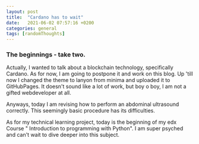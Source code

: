 ```yaml
---
layout: post
title:  "Cardano has to wait"
date:   2021-06-02 07:57:16 +0200
categories: general
tags: [randomThoughts]
---
```


### The beginnings - take two.

Actually, I wanted to talk about a blockchain technology,  specifically Cardano. As for now, I am going to postpone it and work on this blog. Up 'till now I changed the theme to lanyon from minima and uploaded it to GitHubPages. It doesn't sound like a lot of work, but boy o boy, I am not a gifted webdeveloper at all.

Anyways, today I am revising how to perform an abdominal ultrasound correctly. This seemingly basic procedure has its difficulties.

As for my technical learning project, today is the beginning of my edx Course " Introduction to programming with Python". I am super psyched and can't wait to dive deeper into this subject.

